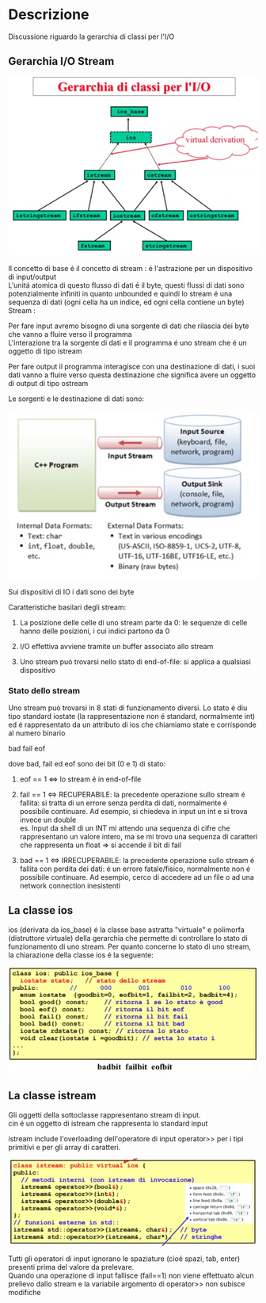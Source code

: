 # Descrizione

Discussione riguardo la gerarchia di classi per l'I/O


## Gerarchia I/O Stream

![IO](../../assets/Gerarchia_IO.png)

Il concetto di base é il concetto di stream : é l'astrazione per un dispositivo di input/output  
L'unitá atomica di questo flusso di dati é il byte, questi flussi di dati sono potenzialmente infiniti in quanto unbounded e quindi lo stream é una sequenza di dati (ogni cella ha un indice, ed ogni cella contiene un byte)  
Stream : 

Per fare input avremo bisogno di una sorgente di dati che rilascia dei byte che vanno a fluire verso il programma  
L'interazione tra la sorgente di dati e il programma é uno stream che é un oggetto di tipo istream

Per fare output il programma interagisce con una destinazione di dati, i suoi dati vanno a fluire verso questa destinazione che significa avere un oggetto di output di tipo ostream

Le sorgenti e le destinazione di dati sono:

![IO](../../assets/source_destination.png)

Sui dispositivi di IO i dati sono dei byte

Caratteristiche basilari degli stream:

1. La posizione delle celle di uno stream parte da 0: le sequenze di celle hanno delle posizioni, i cui indici partono da 0

2. I/O effettiva avviene tramite un buffer associato allo stream

3. Uno stream puó trovarsi nello stato di end-of-file: si applica a qualsiasi dispositivo


### Stato dello stream

Uno stream puó trovarsi in 8 stati di funzionamento diversi. Lo stato é diu tipo standard iostate (la rappresentazione non é standard, normalmente int) ed é rappresentato da un attributo di ios che chiamiamo state e corrisponde al numero binario  

bad fail eof

dove bad, fail ed eof sono dei bit (0 e 1) di stato:

1. eof == 1 <=> lo stream é in end-of-file

2. fail == 1 <=> RECUPERABILE: la precedente operazione sullo stream é fallita: si tratta di un errore senza perdita di dati, normalmente é possibile continuare. Ad esempio, si chiedeva in input un int e si trova invece un double  
es. Input da shell di un INT mi attendo una sequenza di cifre che rappresentano un valore intero, ma se mi trovo una sequenza di caratteri che rappresenta un float => si accende il bit di fail

3. bad == 1 <=> IRRECUPERABILE: la precedente operazione sullo stream é fallita con perdita dei dati: é un errore fatale/fisico, normalmente non é possibile continuare. Ad esempio, cerco di accedere ad un file o ad una network connection inesistenti


## La classe ios

ios (derivata da ios_base) é la classe base astratta "virtuale" e polimorfa (distruttore virtuale) della gerarchia che permette di controllare lo stato di funzionamento di uno stream.   Per quanto concerne lo stato di uno stream, la chiarazione della classe ios é la seguente:

![ios class](../../assets/ios_class.png)


## La classe istream

Gli oggetti della sottoclasse rappresentano stream di input.  
cin é un oggetto di istream che rappresenta lo standard input

istream include l'overloading dell'operatore di input operator>> per i tipi primitivi e per gli array di caratteri.

![istream class](../../assets/istream_class.png)

Tutti gli operatori di input ignorano le spaziature (cioé spazi, tab, enter) presenti prima del valore da prelevare.  
Quando una operazione di input fallisce (fail==1) non viene effettuato alcun prelievo dallo stream e la variabile argomento di operator>> non subisce modifiche


```cpp
```
